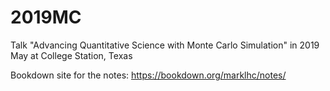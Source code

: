 # 2019MC
Talk "Advancing Quantitative Science with Monte Carlo Simulation" in 2019 May at College Station, Texas

Bookdown site for the notes: https://bookdown.org/marklhc/notes/
